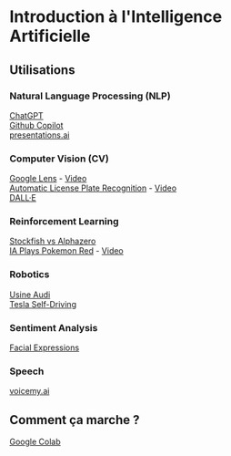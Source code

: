 # Introduction à l'Intelligence Artificielle
## Utilisations
### Natural Language Processing (NLP)
[ChatGPT](https://chat.openai.com/)<br>
[Github Copilot](https://github.com/features/copilot)<br>
[presentations.ai](https://www.presentations.ai/)<br>

### Computer Vision (CV)
[Google Lens](https://lens.google/) - [Video](https://www.youtube.com/watch?v=BH_6BdgTdiw)<br>
[Automatic License Plate Recognition](https://github.com/MuhammadMoinFaisal/Automatic_Number_Plate_Detection_Recognition_YOLOv8) - [Video](https://www.youtube.com/watch?v=lkAJBSmIL50)<br>
[DALL·E](https://openai.com/dall-e-2)<br>

### Reinforcement Learning
[Stockfish vs Alphazero](https://www.youtube.com/watch?v=dN7ZLsAZF4A)<br>
[IA Plays Pokemon Red](https://github.com/PWhiddy/PokemonRedExperiments) - [Video](https://www.youtube.com/watch?v=DcYLT37ImBY&t=183s)<br>

### Robotics
[Usine Audi](https://www.youtube.com/watch?v=rbki4HR41-4)<br>
[Tesla Self-Driving](https://www.youtube.com/watch?v=tlThdr3O5Qo)<br>

### Sentiment Analysis
[Facial Expressions](https://github.com/kumarvivek9088/Face_Emotion_Recognition_Machine_Learning)<br>

### Speech
[voicemy.ai](https://app.voicemy.ai/)<br>

## Comment ça marche ?
[Google Colab](https://colab.research.google.com/drive/16qFBu2mePxI_0qfgxX_cJEGNMvVRIUp3?usp=sharing)<br>
